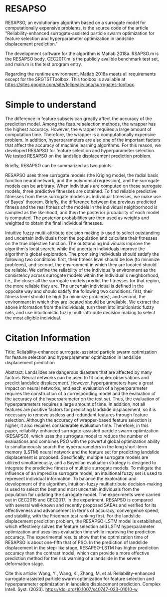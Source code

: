 # RESAPSO

RESAPSO, an evolutionary algorithm based on a surrogate model for computationally expensive problems, is the source code of the article "Reliability-enhanced surrogate-assisted particle swarm optimization for feature selection and hyperparameter optimization in landslide displacement prediction."

The development software for the algorithm is Matlab 2018a. RSAPSO.m is the RESAPSO body, CEC2017.m is the publicly avalible benchmark test set, and main.m is the test program entry. 

Regarding the runtime environment, Matlab 2018a meets all requirements except for the SRGTSTToolbox. This toolbox is available at https://sites.google.com/site/felipeacviana/surrogates-toolbox.


# Simple to understand

The difference in feature subsets can greatly affect the accuracy of the prediction model. Among the feature selection methods, the wrapper has the highest accuracy. However, the wrapper requires a large amount of computation time. Therefore, the wrapper is a computationally expensive problem. In addition, hyperparameters are also one of the important factors that affect the accuracy of machine learning algorithms. For this reason, we developed RESAPSO for feature selection and hyperparameter selection. We tested RESAPSO on the landslide displacement prediction problem.

Briefly, RESAPSO can be summarized as two points:

RESAPSO uses three surrogate models (the Kriging model, the radial basis function neural network, and the polynomial regression), and the surrogate models can be arbitrary. When individuals are computed on these surrogate models, three predictive fitnesses are obtained. To find reliable predictive fitnesses from these surrogate models as individual fitnesses, we make use of Bayes' theorem. Briefly, the difference between the previous predicted fitness and the real fitness of the models in the individual neighborhood is sampled as the likelihood, and then the posterior probability of each model is computed. The posterior probabilities are then used as weights and weighted to obtain the final individual fitnesses.

Intuitive fuzzy multi-attribute decision making is used to select outstanding and uncertain individuals from the population and calculate their fitnesses on the true objective function. The outstanding individuals improve the algorithm's local search, while the uncertain individuals improve the algorithm's global exploration. The promising individuals should satisfy the following two conditions: first, their fitness level should be low (to minimize problems), and second, the environment in which they are located should be reliable. We define the reliability of the individual's environment as the consistency across surrogate models within the individual's neighborhood, i.e., the closer all the surrogate models predict the fitnesses for that region, the more reliable they are. The uncertain individual is defined in the opposite way and should satisfy the following two conditions: first, their fitness level should be high (to minimize problems), and second, the environment in which they are located should be unreliable. We extract the above information from the individuals, turn them into intuitionistic fuzzy sets, and use intuitionistic fuzzy multi-attribute decision making to select the most eligible individual.

# Citation Information

Title: Reliability-enhanced surrogate-assisted particle swarm optimization for feature selection and hyperparameter optimization in landslide displacement prediction

Abstract: Landslides are dangerous disasters that are affected by many factors. Neural networks can be used to fit complex observations and predict landslide displacement. However, hyperparameters have a great impact on neural networks, and each evaluation of a hyperparameter requires the construction of a corresponding model and the evaluation of the accuracy of the hyperparameter on the test set. Thus, the evaluation of hyperparameters requires a large amount of time. In addition, not all features are positive factors for predicting landslide displacement, so it is necessary to remove useless and redundant features through feature selection. Although the accuracy of wrapper-based feature selection is higher, it also requires considerable evaluation time. Therefore, in this paper, reliability-enhanced surrogate-assisted particle swarm optimization (RESAPSO), which uses the surrogate model to reduce the number of evaluations and combines PSO with the powerful global optimization ability to simultaneously search the hyperparameters in the long short-term memory (LSTM) neural network and the feature set for predicting landslide displacement is proposed. Specifically, multiple surrogate models are utilized simultaneously, and a Bayesian evaluation strategy is designed to integrate the predictive fitness of multiple surrogate models. To mitigate the influence of an imprecise surrogate model, an intuitional fuzzy set is used to represent individual information. To balance the exploration and development of the algorithm, intuition-fuzzy multiattribute decision-making is used to select the best and most uncertain individuals from the population for updating the surrogate model. The experiments were carried out in CEC2015 and CEC2017. In the experiment, RESAPSO is compared with several well-known and recently proposed SAEAs and verified for its effectiveness and advancement in terms of accuracy, convergence speed, and stability, with the Friedman test ranking first. For the landslide displacement prediction problem, the RESAPSO-LSTM model is established, which effectively solves the feature selection and LSTM hyperparameter optimization and uses less evaluation time while improving the prediction accuracy. The experimental results show that the optimization time of RESAPSO is about one-fifth that of PSO. In the prediction of landslide displacement in the step-like stage, RESAPSO-LSTM has higher prediction accuracy than the contrast model, which can provide a more effective prediction method for the risk warning of a landslide in the severe deformation stage.

Cite this article: Wang, Y., Wang, K., Zhang, M. et al. Reliability-enhanced surrogate-assisted particle swarm optimization for feature selection and hyperparameter optimization in landslide displacement prediction. Complex Intell. Syst. (2023). https://doi.org/10.1007/s40747-023-01010-w
